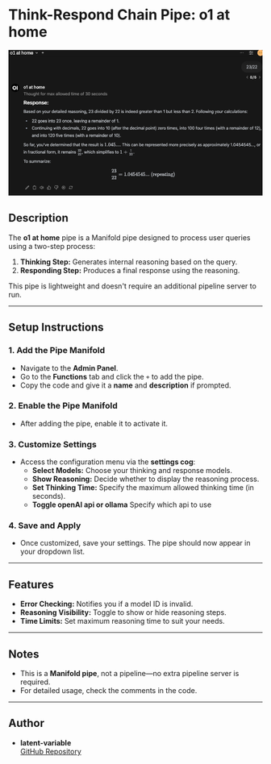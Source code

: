# Think-Respond Chain Pipe: o1 at home

![Think-Respond Chain Pipe](./example.png "o1 at home Pipe")


## Description
The **o1 at home** pipe is a Manifold pipe designed to process user queries using a two-step process:
1. **Thinking Step:** Generates internal reasoning based on the query.
2. **Responding Step:** Produces a final response using the reasoning.

This pipe is lightweight and doesn't require an additional pipeline server to run.

---

## Setup Instructions

### 1. Add the Pipe Manifold
- Navigate to the **Admin Panel**.
- Go to the **Functions** tab and click the `+` to add the pipe.
- Copy the code and give it a **name** and **description** if prompted.

### 2. Enable the Pipe Manifold
- After adding the pipe, enable it to activate it.

### 3. Customize Settings
- Access the configuration menu via the **settings cog**:
  - **Select Models:** Choose your thinking and response models.
  - **Show Reasoning:** Decide whether to display the reasoning process.
  - **Set Thinking Time:** Specify the maximum allowed thinking time (in seconds).
  - **Toggle openAI api or ollama** Specify which api to use

### 4. Save and Apply
- Once customized, save your settings. The pipe should now appear in your dropdown list.

---

## Features
- **Error Checking:** Notifies you if a model ID is invalid.
- **Reasoning Visibility:** Toggle to show or hide reasoning steps.
- **Time Limits:** Set maximum reasoning time to suit your needs.

---

## Notes
- This is a **Manifold pipe**, not a pipeline—no extra pipeline server is required.
- For detailed usage, check the comments in the code.

---

## Author
- **latent-variable**  
  [GitHub Repository](https://github.com/latent-variable)
